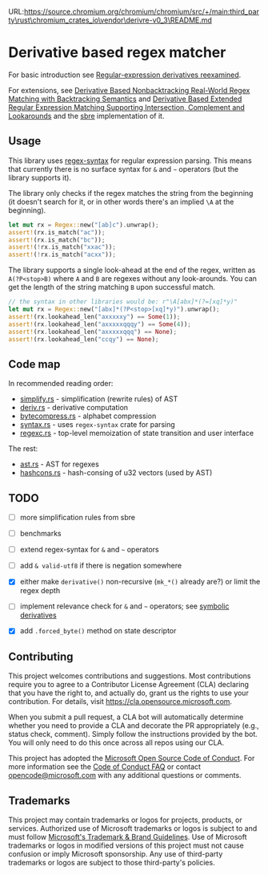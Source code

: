 URL:https://source.chromium.org/chromium/chromium/src/+/main:third_party\rust\chromium_crates_io\vendor\derivre-v0_3\README.md
# Derivative based regex matcher

For basic introduction see
[Regular-expression derivatives reexamined](https://www.khoury.northeastern.edu/home/turon/re-deriv.pdf).

For extensions, see
[Derivative Based Nonbacktracking Real-World Regex Matching with Backtracking Semantics](https://www.microsoft.com/en-us/research/uploads/prod/2023/04/pldi23main-p249-final.pdf)
and
[Derivative Based Extended Regular Expression Matching Supporting Intersection, Complement and Lookarounds](https://arxiv.org/pdf/2309.14401)
and the [sbre](https://github.com/ieviev/sbre/) implementation of it.

## Usage

This library uses [regex-syntax](https://docs.rs/regex-syntax/latest/regex_syntax/)
for regular expression parsing.
This means that currently there is no surface syntax for `&` and `~` operators
(but the library supports it).

The library only checks if the regex matches the string from the beginning
(it doesn't search for it, or in other words there's an implied `\A` at the beginning).

```rust
let mut rx = Regex::new("[ab]c").unwrap();
assert!(rx.is_match("ac"));
assert!(rx.is_match("bc"));
assert!(!rx.is_match("xxac"));
assert!(!rx.is_match("acxx"));
```

The library supports a single look-ahead at the end of the regex,
written as `A(?P<stop>B)` where `A` and `B` are regexes without any look-arounds.
You can get the length of the string matching `B` upon successful match.

```rust
// the syntax in other libraries would be: r"\A[abx]*(?=[xq]*y)"
let mut rx = Regex::new("[abx]*(?P<stop>[xq]*y)").unwrap();
assert!(rx.lookahead_len("axxxxxy") == Some(1));
assert!(rx.lookahead_len("axxxxxqqqy") == Some(4));
assert!(rx.lookahead_len("axxxxxqqq") == None);
assert!(rx.lookahead_len("ccqy") == None);
```

## Code map

In recommended reading order:

- [simplify.rs](./src/simplify.rs) - simplification (rewrite rules) of AST
- [deriv.rs](./src/deriv.rs) - derivative computation
- [bytecompress.rs](./src/bytecompress.rs) - alphabet compression
- [syntax.rs](./src/syntax.rs) - uses `regex-syntax` crate for parsing
- [regexc.rs](./src/regex.rs) - top-level memoization of state transition and user interface

The rest:

- [ast.rs](./src/ast.rs) - AST for regexes
- [hashcons.rs](./src/hashcons.rs) - hash-consing of u32 vectors (used by AST)

## TODO

- [ ] more simplification rules from sbre
- [ ] benchmarks
- [ ] extend regex-syntax for `&` and `~` operators
- [ ] add `& valid-utf8` if there is negation somewhere 
- [x] either make `derivative()` non-recursive (`mk_*()` already are?) or limit the regex depth
- [ ] implement relevance check for `&` and `~` operators; see [symbolic derivatives](https://easychair.org/publications/open/cgnn)
- [x] add `.forced_byte()` method on state descriptor


## Contributing

This project welcomes contributions and suggestions.  Most contributions require you to agree to a
Contributor License Agreement (CLA) declaring that you have the right to, and actually do, grant us
the rights to use your contribution. For details, visit https://cla.opensource.microsoft.com.

When you submit a pull request, a CLA bot will automatically determine whether you need to provide
a CLA and decorate the PR appropriately (e.g., status check, comment). Simply follow the instructions
provided by the bot. You will only need to do this once across all repos using our CLA.

This project has adopted the [Microsoft Open Source Code of Conduct](https://opensource.microsoft.com/codeofconduct/).
For more information see the [Code of Conduct FAQ](https://opensource.microsoft.com/codeofconduct/faq/) or
contact [opencode@microsoft.com](mailto:opencode@microsoft.com) with any additional questions or comments.

## Trademarks

This project may contain trademarks or logos for projects, products, or services. Authorized use of Microsoft 
trademarks or logos is subject to and must follow 
[Microsoft's Trademark & Brand Guidelines](https://www.microsoft.com/en-us/legal/intellectualproperty/trademarks/usage/general).
Use of Microsoft trademarks or logos in modified versions of this project must not cause confusion or imply Microsoft sponsorship.
Any use of third-party trademarks or logos are subject to those third-party's policies.


